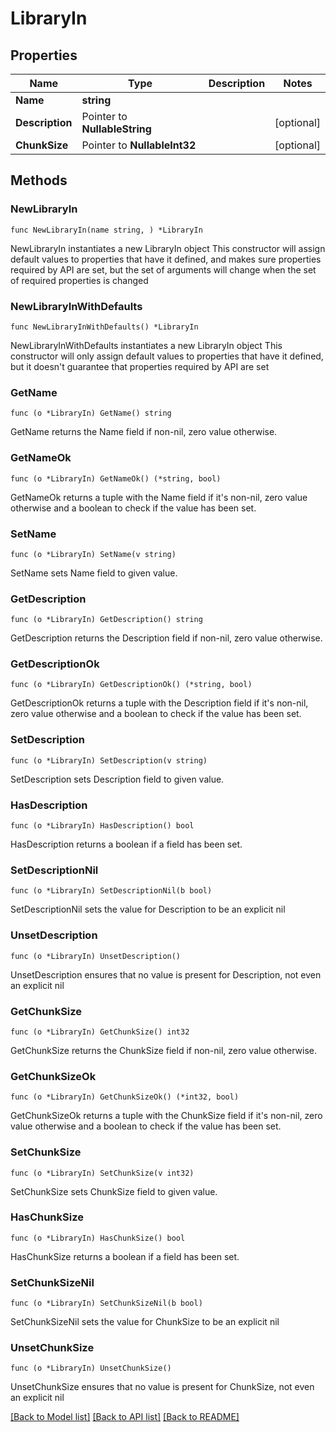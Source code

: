 # LibraryIn

## Properties

Name | Type | Description | Notes
------------ | ------------- | ------------- | -------------
**Name** | **string** |  | 
**Description** | Pointer to **NullableString** |  | [optional] 
**ChunkSize** | Pointer to **NullableInt32** |  | [optional] 

## Methods

### NewLibraryIn

`func NewLibraryIn(name string, ) *LibraryIn`

NewLibraryIn instantiates a new LibraryIn object
This constructor will assign default values to properties that have it defined,
and makes sure properties required by API are set, but the set of arguments
will change when the set of required properties is changed

### NewLibraryInWithDefaults

`func NewLibraryInWithDefaults() *LibraryIn`

NewLibraryInWithDefaults instantiates a new LibraryIn object
This constructor will only assign default values to properties that have it defined,
but it doesn't guarantee that properties required by API are set

### GetName

`func (o *LibraryIn) GetName() string`

GetName returns the Name field if non-nil, zero value otherwise.

### GetNameOk

`func (o *LibraryIn) GetNameOk() (*string, bool)`

GetNameOk returns a tuple with the Name field if it's non-nil, zero value otherwise
and a boolean to check if the value has been set.

### SetName

`func (o *LibraryIn) SetName(v string)`

SetName sets Name field to given value.


### GetDescription

`func (o *LibraryIn) GetDescription() string`

GetDescription returns the Description field if non-nil, zero value otherwise.

### GetDescriptionOk

`func (o *LibraryIn) GetDescriptionOk() (*string, bool)`

GetDescriptionOk returns a tuple with the Description field if it's non-nil, zero value otherwise
and a boolean to check if the value has been set.

### SetDescription

`func (o *LibraryIn) SetDescription(v string)`

SetDescription sets Description field to given value.

### HasDescription

`func (o *LibraryIn) HasDescription() bool`

HasDescription returns a boolean if a field has been set.

### SetDescriptionNil

`func (o *LibraryIn) SetDescriptionNil(b bool)`

 SetDescriptionNil sets the value for Description to be an explicit nil

### UnsetDescription
`func (o *LibraryIn) UnsetDescription()`

UnsetDescription ensures that no value is present for Description, not even an explicit nil
### GetChunkSize

`func (o *LibraryIn) GetChunkSize() int32`

GetChunkSize returns the ChunkSize field if non-nil, zero value otherwise.

### GetChunkSizeOk

`func (o *LibraryIn) GetChunkSizeOk() (*int32, bool)`

GetChunkSizeOk returns a tuple with the ChunkSize field if it's non-nil, zero value otherwise
and a boolean to check if the value has been set.

### SetChunkSize

`func (o *LibraryIn) SetChunkSize(v int32)`

SetChunkSize sets ChunkSize field to given value.

### HasChunkSize

`func (o *LibraryIn) HasChunkSize() bool`

HasChunkSize returns a boolean if a field has been set.

### SetChunkSizeNil

`func (o *LibraryIn) SetChunkSizeNil(b bool)`

 SetChunkSizeNil sets the value for ChunkSize to be an explicit nil

### UnsetChunkSize
`func (o *LibraryIn) UnsetChunkSize()`

UnsetChunkSize ensures that no value is present for ChunkSize, not even an explicit nil

[[Back to Model list]](../README.md#documentation-for-models) [[Back to API list]](../README.md#documentation-for-api-endpoints) [[Back to README]](../README.md)


